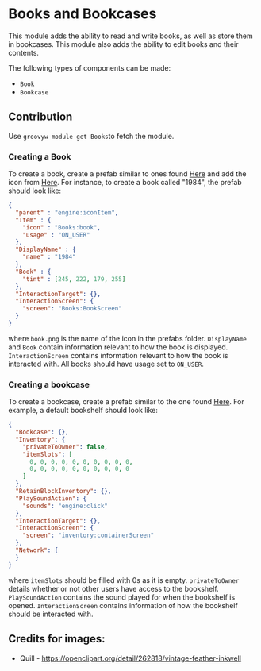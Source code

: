 # Books and Bookcases

This module adds the ability to read and write books, as well as store them in bookcases.
This module also adds the ability to edit books and their contents.

The following types of components can be made:
* `Book`
* `Bookcase`


## Contribution

Use `groovyw module get Books`to fetch the module.


### Creating a Book

To create a book, create a prefab similar to ones found [Here](https://github.com/Terasology/Books/tree/master/assets/prefabs) and add the icon from [Here](https://github.com/Terasology/Books/tree/master/assets/textures).
For instance, to create a book called "1984", the prefab should look like:

```json
{
  "parent" : "engine:iconItem",
  "Item" : {
    "icon" : "Books:book",
    "usage" : "ON_USER"
  },
  "DisplayName" : {
    "name" : "1984"
  },
  "Book" : {
    "tint" : [245, 222, 179, 255]
  },
  "InteractionTarget": {},
  "InteractionScreen": {
    "screen": "Books:BookScreen"
  }
} 
```

where `book.png` is the name of the icon in the prefabs folder.
`DisplayName` and `Book` contain information relevant to how the book is displayed.
`InteractionScreen` contains information relevant to how the book is interacted with.
All books should have usage set to `ON_USER`.

### Creating a bookcase

To create a bookcase, create a prefab similar to the one found [Here](https://github.com/Terasology/Books/tree/master/assets/prefabs).
For example, a default bookshelf should look like:

```json
{
  "Bookcase": {},
  "Inventory": {
    "privateToOwner": false,
    "itemSlots": [
      0, 0, 0, 0, 0, 0, 0, 0, 0, 0,
      0, 0, 0, 0, 0, 0, 0, 0, 0, 0
    ]
  },
  "RetainBlockInventory": {},
  "PlaySoundAction": {
    "sounds": "engine:click"
  },
  "InteractionTarget": {},
  "InteractionScreen": {
    "screen": "inventory:containerScreen"
  },
  "Network": {
  }
}
```

where `itemSlots` should be filled with 0s as it is empty.
`privateToOwner` details whether or not other users have access to the bookshelf.
`PlaySoundAction` contains the sound played for when the bookshelf is opened.
`InteractionScreen` contains information of how the bookshelf should be interacted with.


## Credits for images:
- Quill - https://openclipart.org/detail/262818/vintage-feather-inkwell
